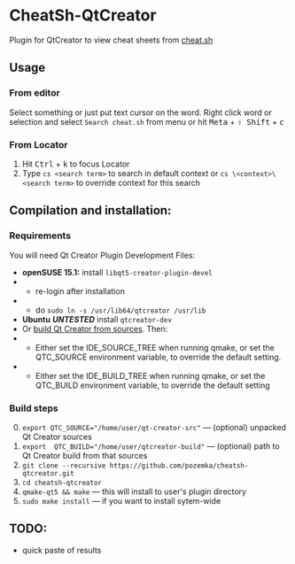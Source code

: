 # CheatSh-QtCreator
Plugin for QtCreator to view cheat sheets from [cheat.sh](https://github.com/chubin/cheat.sh)

## Usage
### From editor
Select something or just put text cursor on the word. Right click word or selection and select `Search cheat.sh` from menu or hit <kbd>Meta</kbd> + <kbd>⇧ Shift</kbd> + <kbd>c</kbd>
### From Locator
1. Hit <kbd>Ctrl</kbd> + <kbd>k</kbd> to focus Locator
2. Type `cs <search term>` to search in default context or `cs \<context>\<search term>` to override context for this search

## Compilation and installation:
### Requirements
You will need Qt Creator Plugin Development Files:

* **openSUSE 15.1:** install `libqt5-creator-plugin-devel`
* * re-login after installation
* * do `sudo ln -s /usr/lib64/qtcreator /usr/lib`
* **Ubuntu** ***UNTESTED*** install `qtcreator-dev`
* Or [build Qt Creator from sources](https://wiki.qt.io/Building_Qt_Creator_from_Git). Then:
* * Either set the IDE_SOURCE_TREE when running qmake,
or set the QTC_SOURCE environment variable, to override the default setting.
* * Either set the IDE_BUILD_TREE when running qmake,
or set the QTC_BUILD environment variable, to override the default setting

### Build steps
0. `export QTC_SOURCE="/home/user/qt-creator-src"` — (optional) unpacked Qt Creator sources
0. `export  QTC_BUILD="/home/user/qtcreator-build"` — (optional) path to Qt Creator build from that sources
1. `git clone --recursive https://github.com/pozemka/cheatsh-qtcreator.git`
2. `cd cheatsh-qtcreator`
3. `qmake-qt5 && make` — this will install to user's plugin directory
4. `sudo make install` — if you want to install sytem-wide 

## TODO:
* quick paste of results